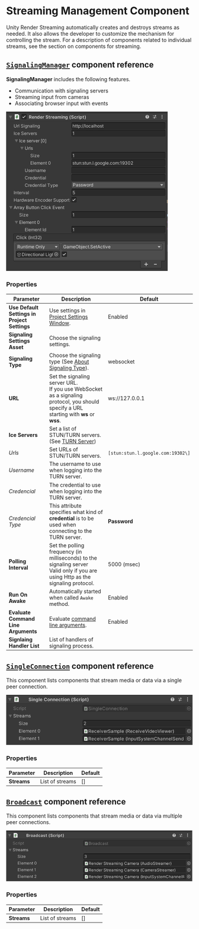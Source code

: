 # Streaming Management Component

Unity Render Streaming automatically creates and destroys streams as needed. It also allows the developer to customize the mechanism for controlling the stream. For a description of components related to individual streams, see the section on components for streaming.

## [`SignalingManager`](../api/Unity.RenderStreaming.SignalingManager.html) component reference

**SignalingManager** includes the following features.

- Communication with signaling servers
- Streaming input from cameras
- Associating browser input with events

![Render Streaming Inspector](images/renderstreaming_inspector.png)

### Properties

| Parameter | Description | Default |
| ---- | ---- | ---- |
| **Use Default Settings in Project Settings** | Use settings in [Project Settings Window](settings.md). | Enabled |
| **Signaling Settings Asset** | Choose the signaling settings. | |
| **Signaling Type** | Choose the signaling type (See [About Signaling Type](signaling-type.md)). | websocket |
| **URL** | Set the signaling server URL. <br>If you use WebSocket as a signaling protocol, you should specify a URL starting with **ws** or **wss**. | ws://127.0.0.1 |
| **Ice Servers** | Set a list of STUN/TURN servers. (See [TURN Server](turnserver.md)) | |
| *Urls* | Set URLs of STUN/TURN servers. | `[stun:stun.l.google.com:19302\]` |
| *Username* | The username to use when logging into the TURN server. | |
| *Credencial* | The credential to use when logging into the TURN server. | |
| *Credencial Type* | This attribute specifies what kind of **credential** is to be used when connecting to the TURN server. | **Password** |
| **Polling Interval** | Set the polling frequency (in milliseconds) to the signaling server <br>Valid only if you are using Http as the signaling protocol. | 5000 (msec) |
| **Run On Awake** | Automatically started when called `Awake` method. | Enabled |
| **Evaluate Command Line Arguments** | Evaluate [command line arguments](commandline-option.md). | Enabled |
| **Signlaing Handler List** | List of handlers of signaling process. | |

## [`SingleConnection`](../api/Unity.RenderStreaming.SingleConnection.html) component reference

This component lists components that stream media or data via a single peer connection.

![Single Connection inspector](images/singleconnection_inspector.png)

### Properties

| Parameter | Description | Default |
| --------- | ----------- | ------- |
| **Streams** | List of streams | [] |

## [`Broadcast`](../api/Unity.RenderStreaming.SingleConnection.html) component reference

This component lists components that stream media or data via multiple peer connections.

![Broadcast inspector](images/broadcast_inspector.png)

### Properties

| Parameter | Description | Default |
| --------- | ----------- | ------- |
| **Streams** | List of streams | [] |
